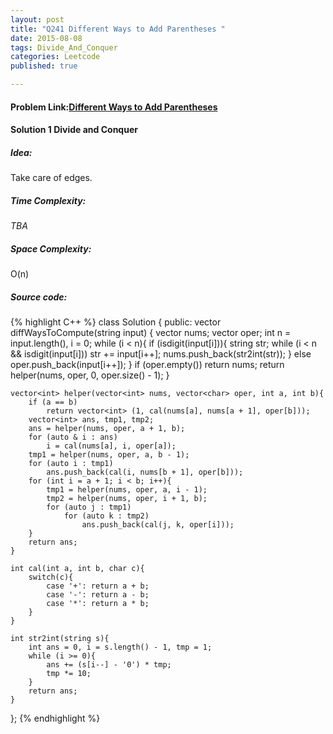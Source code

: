 ```yaml
---
layout: post
title: "Q241 Different Ways to Add Parentheses "
date: 2015-08-08
tags: Divide_And_Conquer 
categories: Leetcode
published: true

---
```

#### Problem Link:[Different Ways to Add Parentheses ](https://leetcode.com/problems/different-ways-to-add-parentheses/) 

#### Solution 1 Divide and Conquer

##### Idea:

Take care of edges. 

##### Time Complexity:

_TBA_

##### Space Complexity:

O(n)

##### Source code:
{% highlight C++ %}
class Solution {
public:
    vector<int> diffWaysToCompute(string input) {
        vector<int> nums;
        vector<char> oper;
        int n = input.length(), i = 0;
        while (i < n){
            if (isdigit(input[i])){
                string str;
                while (i < n && isdigit(input[i])) str += input[i++];
                nums.push_back(str2int(str));
            }
            else
                oper.push_back(input[i++]);
        }
        if (oper.empty()) return nums;
        return helper(nums, oper, 0, oper.size() - 1);
    }
    
    vector<int> helper(vector<int> nums, vector<char> oper, int a, int b){
        if (a == b)
            return vector<int> (1, cal(nums[a], nums[a + 1], oper[b]));
        vector<int> ans, tmp1, tmp2;
        ans = helper(nums, oper, a + 1, b);
        for (auto & i : ans)
            i = cal(nums[a], i, oper[a]);
        tmp1 = helper(nums, oper, a, b - 1);
        for (auto i : tmp1)
            ans.push_back(cal(i, nums[b + 1], oper[b]));
        for (int i = a + 1; i < b; i++){
            tmp1 = helper(nums, oper, a, i - 1);
            tmp2 = helper(nums, oper, i + 1, b);
            for (auto j : tmp1)
                for (auto k : tmp2)
                    ans.push_back(cal(j, k, oper[i]));
        }
        return ans;
    }
    
    int cal(int a, int b, char c){
        switch(c){
            case '+': return a + b;
            case '-': return a - b;
            case '*': return a * b;
        }
    }
    
    int str2int(string s){
        int ans = 0, i = s.length() - 1, tmp = 1;
        while (i >= 0){
            ans += (s[i--] - '0') * tmp;
            tmp *= 10;
        }
        return ans;
    }
};
{% endhighlight %}


